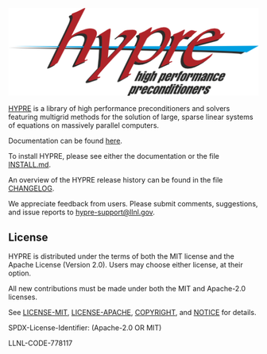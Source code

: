 <!--
Copyright 1998-2019 Lawrence Livermore National Security, LLC and other
HYPRE Project Developers. See the top-level COPYRIGHT file for details.

SPDX-License-Identifier: (Apache-2.0 OR MIT)
-->

![](src/docs/hypre-wwords.png)


[HYPRE](http://www.llnl.gov/casc/hypre/) is a library of high performance
preconditioners and solvers featuring multigrid methods for the solution of
large, sparse linear systems of equations on massively parallel computers.

Documentation can be found [here](https://hypre.readthedocs.io/en/latest/).

To install HYPRE, please see either the documentation or the file [INSTALL.md](./INSTALL.md).

An overview of the HYPRE release history can be found in the file [CHANGELOG](./CHANGELOG).

We appreciate feedback from users.  Please submit comments, suggestions, and
issue reports to hypre-support@llnl.gov.


License
----------------

HYPRE is distributed under the terms of both the MIT license and the Apache
License (Version 2.0). Users may choose either license, at their option.

All new contributions must be made under both the MIT and Apache-2.0 licenses.

See [LICENSE-MIT](./LICENSE-MIT), [LICENSE-APACHE](./LICENSE-APACHE),
[COPYRIGHT](./COPYRIGHT), and [NOTICE](./NOTICE) for details.

SPDX-License-Identifier: (Apache-2.0 OR MIT)

LLNL-CODE-778117

